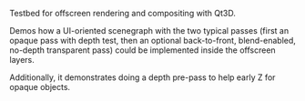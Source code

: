 Testbed for offscreen rendering and compositing with Qt3D.

Demos how a UI-oriented scenegraph with the two typical passes (first an opaque pass with depth test,
then an optional back-to-front, blend-enabled, no-depth transparent pass) could be implemented inside the
offscreen layers.

Additionally, it demonstrates doing a depth pre-pass to help early Z for opaque objects.
